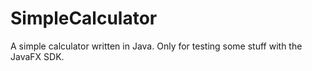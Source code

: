 # SimpleCalculator
A simple calculator written in Java. Only for testing some stuff with the JavaFX SDK.
